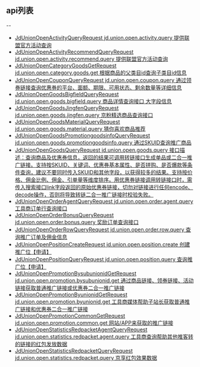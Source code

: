 ## api列表
--
- [JdUnionOpenActivityQueryRequest jd.union.open.activity.query 提供联盟官方活动查询](https://union.jd.com/openplatform/api/v2?apiName=jd.union.open.activity.query)
- [JdUnionOpenActivityRecommendQueryRequest jd.union.open.activity.recommend.query 提供联盟官方活动查询](https://union.jd.com/openplatform/api/v2?apiName=jd.union.open.activity.recommend.query)
- [JdUnionOpenCategoryGoodsGetRequest jd.union.open.category.goods.get 根据商品的父类目id查询子类目id信息](https://union.jd.com/openplatform/api/v2?apiName=jd.union.open.category.goods.get)
- [JdUnionOpenCouponQueryRequest jd.union.open.coupon.query 通过领券链接查询优惠券的平台、面额、期限、可用状态、剩余数量等详细信息](https://union.jd.com/openplatform/api/v2?apiName=jd.union.open.coupon.query)
- [JdUnionOpenGoodsBigfieldQueryRequest jd.union.open.goods.bigfield.query 商品详情查询接口,大字段信息](https://union.jd.com/openplatform/api/v2?apiName=jd.union.open.goods.bigfield.query)
- [JdUnionOpenGoodsJingfenQueryRequest jd.union.open.goods.jingfen.query 京粉精选商品查询接口](https://union.jd.com/openplatform/api/v2?apiName=jd.union.open.goods.jingfen.query)
- [JdUnionOpenGoodsMaterialQueryRequest jd.union.open.goods.material.query 猜你喜欢商品推荐](https://union.jd.com/openplatform/api/v2?apiName=jd.union.open.goods.material.query)
- [JdUnionOpenGoodsPromotiongoodsinfoQueryRequest jd.union.open.goods.promotiongoodsinfo.query 通过SKUID查询推广商品](https://union.jd.com/openplatform/api/v2?apiName=jd.union.open.goods.promotiongoodsinfo.query)
- [JdUnionOpenGoodsQueryRequest jd.union.open.goods.query 接口描述：查询商品及优惠券信息，返回的结果可调用转链接口生成单品或二合一推广链接。支持按SKUID、关键词、优惠券基本属性、是否拼购、是否爆款等条件查询，建议不要同时传入SKUID和其他字段，以获得较多的结果。支持按价格、佣金比例、佣金、引单量等维度排序。用优惠券链接调用转链接口时，需传入搜索接口link字段返回的原始优惠券链接，切勿对链接进行任何encode、decode操作，否则将导致转链二合一推广链接时校验失败。](https://union.jd.com/openplatform/api/v2?apiName=jd.union.open.goods.query)
- [JdUnionOpenOrderAgentQueryRequest jd.union.open.order.agent.query 工具商订单行查询接口](https://union.jd.com/openplatform/api/v2?apiName=jd.union.open.order.agent.query)
- [JdUnionOpenOrderBonusQueryRequest jd.union.open.order.bonus.query 奖励订单查询接口](https://union.jd.com/openplatform/api/v2?apiName=jd.union.open.order.bonus.query)
- [JdUnionOpenOrderRowQueryRequest jd.union.open.order.row.query 查询推广订单及佣金信息](https://union.jd.com/openplatform/api/v2?apiName=jd.union.open.order.row.query)
- [JdUnionOpenPositionCreateRequest jd.union.open.position.create 创建推广位【申请】](https://union.jd.com/openplatform/api/v2?apiName=jd.union.open.position.create)
- [JdUnionOpenPositionQueryRequest jd.union.open.position.query 查询推广位【申请】](https://union.jd.com/openplatform/api/v2?apiName=jd.union.open.position.query)
- [JdUnionOpenPromotionBysubunionidGetRequest jd.union.open.promotion.bysubunionid.get 通过商品链接、领券链接、活动链接获取普通推广链接或优惠券二合一推广链接](https://union.jd.com/openplatform/api/v2?apiName=jd.union.open.promotion.bysubunionid.get)
- [JdUnionOpenPromotionByunionidGetRequest jd.union.open.promotion.byunionid.get 工具商媒体帮助子站长获取普通推广链接和优惠券二合一推广链接](https://union.jd.com/openplatform/api/v2?apiName=jd.union.open.promotion.byunionid.get)
- [JdUnionOpenPromotionCommonGetRequest jd.union.open.promotion.common.get 网站/APP来获取的推广链接](https://union.jd.com/openplatform/api/v2?apiName=jd.union.open.promotion.common.get)
- [JdUnionOpenStatisticsRedpacketAgentQueryRequest jd.union.open.statistics.redpacket.agent.query 工具商查询帮助其他推客转的链接的红包发放数据](https://union.jd.com/openplatform/api/v2?apiName=jd.union.open.statistics.redpacket.agent.query)
- [JdUnionOpenStatisticsRedpacketQueryRequest jd.union.open.statistics.redpacket.query 京享红包效果数据](https://union.jd.com/openplatform/api/v2?apiName=jd.union.open.statistics.redpacket.query)